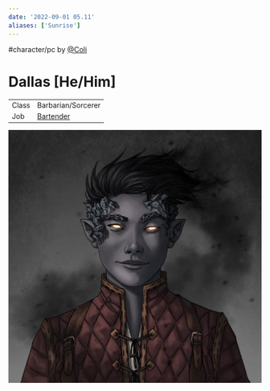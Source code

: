 ```yaml
---
date: '2022-09-01 05.11'
aliases: ['Sunrise']
---
```


#character/pc by [@Coli](@Coli.md)
# Dallas [He/Him]
|       |                           |
| ----- | ------------------------- |
| Class | Barbarian/Sorcerer        |
| Job   | [Bartender](Bartender.md) |


![](_attachments/dallas-sunrise.png)

